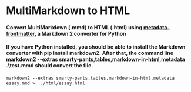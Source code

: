 # MultiMarkdown to HTML #

#### Convert MultiMarkdown (.mmd) to HTML (.html) using [metadata-frontmatter](https://github.com/trentm/python-markdown2/wiki/metadata), a Markdown 2 converter for Python ####

#### If you have Python installed, you should be able to install the Markdown converter with pip install markdown2. After that, the command line markdown2 --extras smarty-pants,tables,markdown-in-html,metadata .\test.mmd should convert the file. ####

``` markdown2 --extras smarty-pants,tables,markdown-in-html,metadata essay.mmd > ../html/essay.html ```


